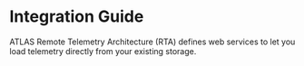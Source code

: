 # Integration Guide

ATLAS Remote Telemetry Architecture (RTA) defines web services to let you load telemetry directly from your existing storage.

<!-- This URL should be proxying https://mclaren-rta.netlify.app/ -->
